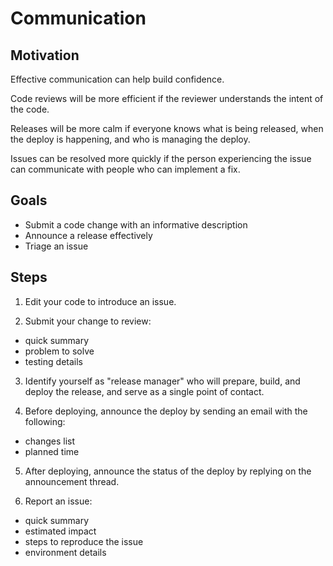 # Communication

## Motivation

Effective communication can help build confidence.

Code reviews will be more efficient if the reviewer understands the intent of the code.

Releases will be more calm if everyone knows what is being released, when the deploy is happening, and who is managing the deploy.

Issues can be resolved more quickly if the person experiencing the issue can communicate with people who can implement a fix.

## Goals

* Submit a code change with an informative description
* Announce a release effectively
* Triage an issue

## Steps

1. Edit your code to introduce an issue.

2. Submit your change to review:
* quick summary
* problem to solve
* testing details

3. Identify yourself as "release manager" who will prepare, build, and deploy the release, and serve as a single point of contact.

4. Before deploying, announce the deploy by sending an email with the following:
* changes list
* planned time

5. After deploying, announce the status of the deploy by replying on the announcement thread.

6. Report an issue:
* quick summary
* estimated impact
* steps to reproduce the issue
* environment details
